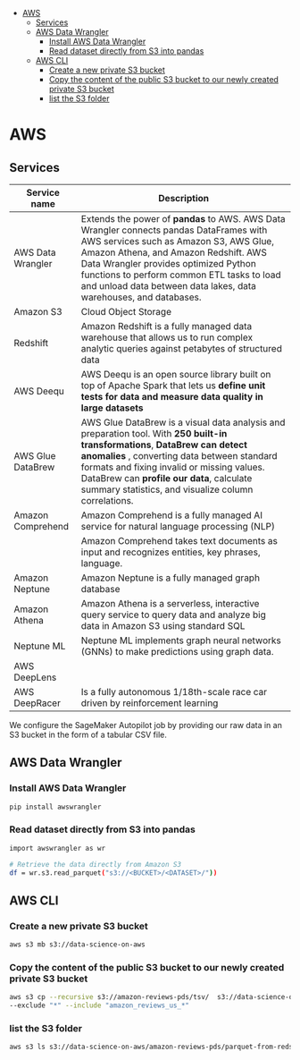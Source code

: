<!--ts-->
   * [AWS](#aws)
      * [Services](#services)
      * [AWS Data Wrangler](#aws-data-wrangler)
         * [Install AWS Data Wrangler](#install-aws-data-wrangler)
         * [Read dataset directly from S3 into pandas](#read-dataset-directly-from-s3-into-pandas)
      * [AWS CLI](#aws-cli)
         * [Create a new private S3 bucket](#create-a-new-private-s3-bucket)
         * [Copy the content of the public S3 bucket to our newly created private S3 bucket](#copy-the-content-of-the-public-s3-bucket-to-our-newly-created-private-s3-bucket)
         * [list the S3 folder](#list-the-s3-folder)

<!-- Added by: gil_diy, at: Mon 28 Mar 2022 13:25:11 IDT -->

<!--te-->


# AWS

## Services

Service name | Description
------------|-----
AWS Data Wrangler | Extends the power of **pandas** to AWS. AWS Data Wrangler connects pandas DataFrames with AWS services such as Amazon S3, AWS Glue, Amazon Athena, and Amazon Redshift. AWS Data Wrangler provides optimized Python functions to perform common ETL tasks to load and unload data between data lakes, data warehouses, and databases.
Amazon S3  | Cloud Object Storage
Redshift | Amazon Redshift is a fully managed data warehouse that allows us to run complex analytic queries against petabytes of structured data
AWS Deequ | AWS Deequ is an open source library built on top of Apache Spark that lets us **define unit tests for data and measure data quality in large datasets**
AWS Glue DataBrew | AWS Glue DataBrew is a visual data analysis and preparation tool. With **250 built-in transformations**, **DataBrew can detect anomalies** , converting data between standard formats and fixing invalid or missing values. DataBrew can **profile our data**, calculate summary statistics, and visualize column correlations.
Amazon Comprehend | Amazon Comprehend is a fully managed AI service for natural language processing (NLP) 
                  | Amazon Comprehend takes text documents as input and recognizes entities, key phrases, language. 
Amazon Neptune  | Amazon Neptune is a fully managed graph database
Amazon Athena | Amazon Athena is a serverless, interactive query service to query data and analyze big data in Amazon S3 using standard SQL
Neptune ML |  Neptune ML implements graph neural networks (GNNs) to make predictions using graph data.
AWS DeepLens | 
AWS DeepRacer | Is a fully autonomous 1/18th-scale race car driven by reinforcement learning
 
We configure the SageMaker Autopilot job by providing our raw data in an S3 bucket
in the form of a tabular CSV file.

## AWS Data Wrangler

### Install AWS Data Wrangler

```bash
pip install awswrangler
```

### Read dataset directly from S3 into pandas

```bash
import awswrangler as wr

# Retrieve the data directly from Amazon S3
df = wr.s3.read_parquet("s3://<BUCKET>/<DATASET>/"))
```

## AWS CLI

### Create a new private S3 bucket

```bash
aws s3 mb s3://data-science-on-aws
```

### Copy the content of the public S3 bucket to our newly created private S3 bucket

```bash
aws s3 cp --recursive s3://amazon-reviews-pds/tsv/  s3://data-science-on-aws/amazon-reviews-pds/tsv/ \
--exclude "*" --include "amazon_reviews_us_*"
```

### list the S3 folder 

```bash
aws s3 ls s3://data-science-on-aws/amazon-reviews-pds/parquet-from-redshift/2015
```
